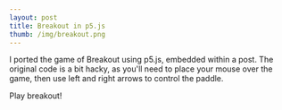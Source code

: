 ```yaml
---
layout: post
title: Breakout in p5.js
thumb: /img/breakout.png
---
```


I ported the game of Breakout using p5.js, embedded within a post.  The original code is a bit hacky, as
you'll need to place your mouse over the game, then use left and right arrows to control the paddle.

<script src="/js/breakout.js"></script>
<div id="breakout-canvas">
</div>

Play breakout!
